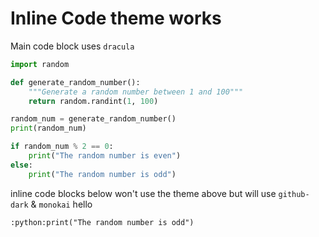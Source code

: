 # Inline Code theme works

Main code block uses `dracula`
```python
import random

def generate_random_number():
    """Generate a random number between 1 and 100"""
    return random.randint(1, 100)

random_num = generate_random_number()
print(random_num)

if random_num % 2 == 0:
    print("The random number is even")
else:
    print("The random number is odd")
```

inline code blocks below won't use the theme above but will use `github-dark` & `monokai`
hello

`:python:print("The random number is odd")`